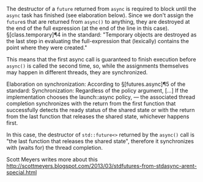 The destructor of a `future` returned from `async` is required to block until the `async` task has finished (see elaboration below). Since we don't assign the `future`s that are returned from `async()` to anything, they are destroyed at the end of the full expression (at the end of the line in this case). §[class.temporary]¶4 in the standard: "Temporary objects are destroyed as the last step in evaluating the full-expression  that (lexically) contains the point where they were created."

This means that the first async call is guaranteed to finish execution before `async()` is called the second time, so, while the assignments themselves may happen in different threads, they are synchronized.

Elaboration on synchronization:
According to §[futures.async]¶5 of the standard:
Synchronization: Regardless of the policy argument,
[...]
If the implementation chooses the launch::async policy,
— the associated thread completion synchronizes with the return from the first function that successfully detects the ready status of the shared state or with the return from the last function that releases the shared state, whichever happens first.

In this case, the destructor of `std::future<>` returned by the `async()` call is "the last function that releases the shared state", therefore it synchronizes with (waits for) the thread completion.

Scott Meyers writes more about this <http://scottmeyers.blogspot.com/2013/03/stdfutures-from-stdasync-arent-special.html>